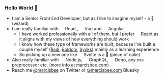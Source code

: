 ### Hello World 👋

- I am a Senior Front End Developer, but as I like to imagine myself - a 🧙 (wizard)
- I am really familiar with <img src="https://api.iconify.design/skill-icons:react-light.svg" height="14px" width="14px"/> React, <img src="https://api.iconify.design/skill-icons:vuejs-light.svg" height="14px" width="14px"/> Vue and <img src="https://api.iconify.design/skill-icons:angular-light.svg" height="14px" width="14px"/> Angular
  - I have worked professionally with all of them, but I prefer <img src="https://api.iconify.design/skill-icons:react-light.svg" height="14px" width="14px"/> React as it aligns with my views of how everything should work
  - I know how these type of frameworks are built, because I've built a couple myself ([Radi](https://radi.js.org), [Boldom](https://boldom.js.org), [Synks](https://github.com/Marcisbee/synks)) mainly as a learning experience
  - So picking up a new one like <img src="https://api.iconify.design/skill-icons:svelte.svg" height="14px" width="14px"/> Svelte is a 🍰 (piece of cake)
- Also really familiar with <img src="https://api.iconify.design/skill-icons:nodejs-light.svg" height="14px" width="14px"/> Node.js, <img src="https://api.iconify.design/skill-icons:graphql-light.svg" height="14px" width="14px"/> GraphQL, <img src="https://api.iconify.design/skill-icons:deno-light.svg" height="14px" width="14px"/> Deno, any css preprocessor etc. (more info at [marcisbee.com](https://marcisbee.com))
- Reach me [@marcisbee](https://twitter.com/marcisbee) on Twitter or [@marcisbee.com](https://bsky.app/profile/marcisbee.com) Bluesky
